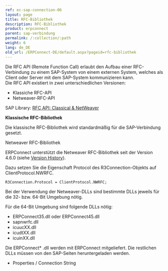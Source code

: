 ```yaml
---
ref: ec-sap-connection-06
layout: page
title: RFC-Bibliothek
description: RFC-Bibliothek
product: erpconnect
parent: sap-verbindung
permalink: /:collection/:path
weight: 6
lang: de_DE
old_url: /ERPConnect-DE/default.aspx?pageid=rfc-bibliothek
---
```


Die RFC API (Remote Function Call) erlaubt den Aufbau einer RFC-Verbindung zu einem SAP-System von einem externen System, welches als Client oder Server mit dem SAP-System kommunizieren kann.<br>
Die RFC API existiert in zwei unterschiedlichen Versionen: 
- Klassiche RFC-API 
- Netweaver-RFC-API 

SAP Library: [RFC API: Classical & NetWeaver](https://help.sap.com/saphelp_nwpi71/helpdata/de/45/18e96cd26321a1e10000000a1553f6/frameset.htm) 

**Klassische RFC-Bibliothek**

Die klassische RFC-Bibliothek wird standardmäßig für die SAP-Verbindung gesetzt. 


Netweaver RFC-Bibliothek

ERPConnect unterstützt die Netweaver RFC-Bibliothek seit der Version 4.6.0 (siehe [Version History](https://kb.theobald-software.com/version-history/erpconnect-version-history)). 

Dazu setzen Sie die Eigenschaft Protocol des R3Connection-Objekts auf ClientProtocol.NWRFC. 

```
R3Connection.Protocol = ClientProtocol.NWRFC;
```

Bei der Verwendung der Netweaver-DLLs sind bestimmte DLLs jeweils für die 32- bzw. 64-Bit Umgebung nötig.

Für die 64-Bit Umgebung sind folgende DLLs nötig:
- ERPConnect35.dll oder ERPConnect45.dll
- sapnwrfc.dll
- icuucXX.dll
- icudtXX.dll
- icuinXX.dll 

Die ERPConnect* .dll werden mit ERPConnect mitgeliefert. Die restlichen DLLs müssen von den SAP-Seiten heruntergeladen werden.

- Properties / Connection String
